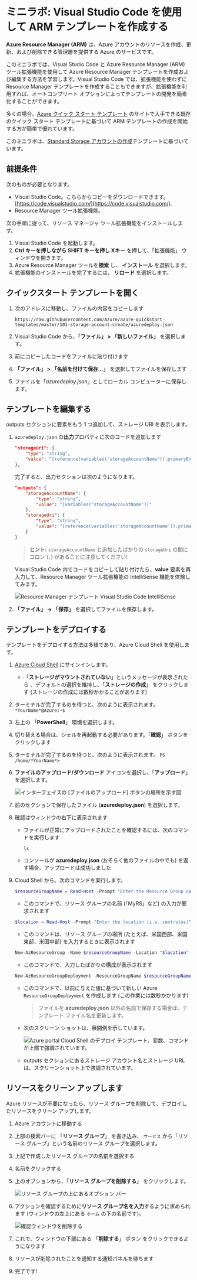 ﻿# ミニラボ: Visual Studio Code を使用して ARM テンプレートを作成する

**Azure Resource Manager (ARM)** は、Azure アカウントのリソースを作成、更新、および削除できる管理層を提供する Azure のサービスです。

このミニラボでは、Visual Studio Code と Azure Resource Manager (ARM) ツール拡張機能を使用して Azure Resource Manager テンプレートを作成および編集する方法を学習します。Visual Studio Code では、拡張機能を使わずに Resource Manager テンプレートを作成することもできますが、拡張機能を利用すれば、オートコンプリート オプションによってテンプレートの開発を簡素化することができます。

多くの場合、[Azure クイック スタート テンプレート](https://azure.microsoft.com/resources/templates/) のサイトで入手できる既存のクイック スタート テンプレートに基づいて ARM テンプレートの作成を開始する方が簡単で優れています。

このミニラボは、[Standard Storage アカウントの作成](https://azure.microsoft.com/resources/templates/101-storage-account-create/)テンプレートに基づいています。

## 前提条件

次のものが必要となります。

* Visual Studio Code。こちらからコピーをダウンロードできます。[https://code.visualstudio.com/](https://code.visualstudio.com/).
* Resource Manager ツール拡張機能。

次の手順に従って、リソース マネージャ ツール拡張機能をインストールします。

1. Visual Studio Code を起動します。
1. **Ctrl キーを押しながら SHIFT キーを押し Xキー** を押して、「拡張機能」 ウィンドウを開きます。
1. Azure Resource Manager ツールを**検索** し、 **インストール** を選択します。
1. 拡張機能のインストールを完了するには、 **リロード** を選択します。

## クイックスタート テンプレートを開く

1. 次のアドレスに移動し、ファイルの内容をコピーします

    ```
    https://raw.githubusercontent.com/Azure/azure-quickstart-templates/master/101-storage-account-create/azuredeploy.json
    ```


1. Visual Studio Code から、**「ファイル」 > 「新しいファイル」** を選択します。

1. 前にコピーしたコードをファイルに貼り付けます

1. **「ファイル」 > 「名前を付けて保存...」** を選択してファイルを保存します 

1. ファイルを「*azuredeploy.json*」としてローカル コンピューターに保存します。


## テンプレートを編集する

outputs セクションに要素をもう 1 つ追加して、ストレージ URI を表示します。

1. `azuredeploy.json` の**出力**プロパティに次のコードを追加します

    ```json
    "storageUri": {
        "type": "string",
        "value": "[reference(variables('storageAccountName')).primaryEndpoints.blob]"
    },
    ```

    完了すると、出力セクションは次のようになります。

    ```json
    "outputs": {
        "storageAccountName": {
            "type": "string",
            "value": "[variables('storageAccountName')]"
        },
        "storageUri": {
            "type": "string",
            "value": "[reference(variables('storageAccountName')).primaryEndpoints.blob]"
        }
    }
    ```
    > **ヒント:** `storageAccountName` と追加したばかりの `storageUri` の間にコロン (`,`) があることに注意してください!

    Visual Studio Code 内でコードをコピーして貼り付けたら、**value** 要素を再入力して、Resource Manager ツール拡張機能の IntelliSense 機能を体験してみます。

    ![Resource Manager テンプレート Visual Studio Code IntelliSense](../../Linked_Image_Files/resource-manager-templates-visual-studio-code-intellisense.png)

1. **「ファイル」 → 「保存」** を選択してファイルを保存します。


## テンプレートをデプロイする

テンプレートをデプロイする方法は多様であり、Azure Cloud Shell を使用します。 

1. [Azure Cloud Shell](https://shell.azure.com/) にサインインします。

     * 「**ストレージがマウントされていない**」というメッセージが表示されたら 、デフォルトの選択を維持し、「**ストレージの作成**」 をクリックします (ストレージの作成には数秒かかることがあります)   

1. ターミナルが完了するのを待つと、次のように表示されます。
    `*YourName*@Azure:~$`

1. 左上の 「**PowerShell**」 環境を選択します。 

1. 切り替える場合は、シェルを再起動する必要があります。「**確認**」 ボタンをクリックします

1. ターミナルが完了するのを待つと、次のように表示されます。
    `PS /home/*YourName*>`

1. **ファイルのアップロード/ダウンロード** アイコンを選択し、「**アップロード**」 を選択します。

    ![インターフェイスの [ファイルのアップロード] ボタンの場所を示す図](../../Linked_Image_Files/azure-portal-cloud-shell-upload-file-powershell.png)

1. 前のセクションで保存したファイル (**azuredeploy.json**) を選択します。 

1. 確認はウィンドウの右下に表示されます
    * ファイルが正常にアップロードされたことを確認するには、次のコマンドを実行します
    
        `ls`
    * コンソールが **azuredeploy.json** (おそらく他のファイルの中でも) を返す場合、アップロードは成功しました

    
1. Cloud Shell から、次のコマンドを実行します。 

    ```powershell
    $resourceGroupName = Read-Host -Prompt "Enter the Resource Group name"
    ```
    * このコマンドで、リソース グループの名前 (「MyRS」など) の入力が要求されます

    ```powershell
    $location = Read-Host -Prompt "Enter the location (i.e. centralus)"
    ```
    * このコマンドは、リソース グループの場所 (たとえば、米国西部、米国東部、米国中部) を入力するときに表示されます

    ```powershell
    New-AzResourceGroup -Name $resourceGroupName -Location "$location"
    ```
    * このコマンドで、入力したばかりの構成が表示されます

    ```powershell
    New-AzResourceGroupDeployment -ResourceGroupName $resourceGroupName -TemplateFile "$HOME/azuredeploy.json"
    ```
    * このコマンドで、以前に与えた値に基づいて新しい Azure `ResourceGroupDeployment` を作成します (この作業には数秒かかります)

        >ファイルを **azuredeploy.json** 以外の名前で保存する場合は、テンプレート ファイル名を更新します。

    * 次のスクリーン ショットは、展開例を示しています。

        ![Azure portal Cloud Shell のデプロイ テンプレート、変数、コマンドが上部で強調されています。](../../Linked_Image_Files/azure-portal-cloud-shell-deploy-template-powershell.png)

    * outputs セクションにあるストレージ アカウント名とストレージ URL は、スクリーンショット上で強調されています。 

## リソースをクリーン アップします

Azure リソースが不要になったら、リソース グループを削除して、デプロイしたリソースをクリーン アップします。
1. Azure アカウントに移動する
1. 上部の検索バーに 「**リソース グループ**」 を書き込み、 `サービス` から「リソース グループ」という名前のリソース グループを選択します。
1. 上記で作成したリソース グループの名前を選択する
1. 名前をクリックする
1. 上のオプションから、「**リソース グループを削除する**」 をクリックします。

    ![リソース グループの上にあるオプション バー](../../Linked_Image_Files/delete-resource-group-option.png)

1. アクションを確認するために**リソース グループ名を入力**するように求められます (ウィンドウの左上にある `ホーム` の下の名前です)。

    ![確認ウィンドウを削除する](../../Linked_Image_Files/delete-confirmation.png)

1. これで、ウィンドウの下部にある 「**削除する**」 ボタン をクリックできるようになります

1. リソースが削除されたことを通知する通知パネルを待ちます

1. 完了です!

